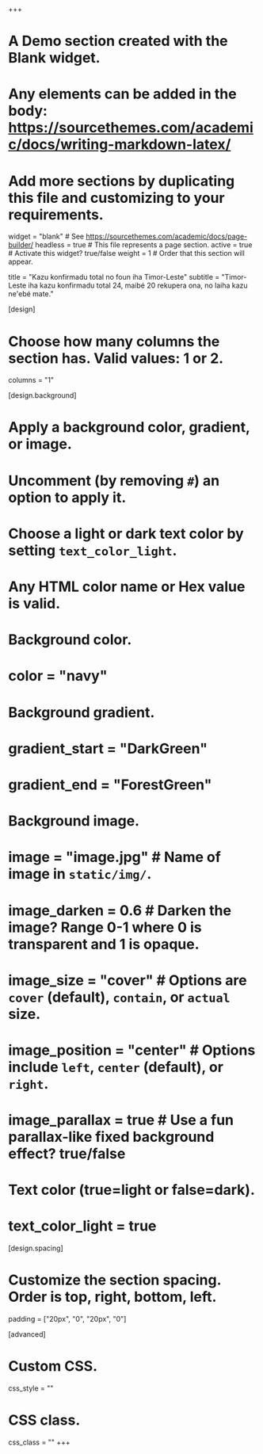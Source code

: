 +++
# A Demo section created with the Blank widget.
# Any elements can be added in the body: https://sourcethemes.com/academic/docs/writing-markdown-latex/
# Add more sections by duplicating this file and customizing to your requirements.

widget = "blank"  # See https://sourcethemes.com/academic/docs/page-builder/
headless = true  # This file represents a page section.
active = true  # Activate this widget? true/false
weight = 1  # Order that this section will appear.

title = "Kazu konfirmadu total no foun iha Timor-Leste"
subtitle = "Timor-Leste iha kazu konfirmadu total 24, maibé 20 rekupera ona, no laiha kazu ne'ebé mate."

[design]
  # Choose how many columns the section has. Valid values: 1 or 2.
  columns = "1"

[design.background]
  # Apply a background color, gradient, or image.
  #   Uncomment (by removing `#`) an option to apply it.
  #   Choose a light or dark text color by setting `text_color_light`.
  #   Any HTML color name or Hex value is valid.

  # Background color.
  # color = "navy"
  
  # Background gradient.
  # gradient_start = "DarkGreen"
  # gradient_end = "ForestGreen"
  
  # Background image.
  # image = "image.jpg"  # Name of image in `static/img/`.
  # image_darken = 0.6  # Darken the image? Range 0-1 where 0 is transparent and 1 is opaque.
  # image_size = "cover"  #  Options are `cover` (default), `contain`, or `actual` size.
  # image_position = "center"  # Options include `left`, `center` (default), or `right`.
  # image_parallax = true  # Use a fun parallax-like fixed background effect? true/false
  
  # Text color (true=light or false=dark).
  # text_color_light = true

[design.spacing]
  # Customize the section spacing. Order is top, right, bottom, left.
  padding = ["20px", "0", "20px", "0"]

[advanced]
 # Custom CSS. 
 css_style = ""
 
 # CSS class.
 css_class = ""
+++

<script type="text/javascript" src="https://www.gstatic.com/charts/loader.js"></script>
<script type="text/javascript">

  // Load the Visualization API and the corechart package.
  google.charts.load('current', {'packages':['corechart']});

  // Set a callback to run when the Google Visualization API is loaded.
  google.charts.setOnLoadCallback(drawChart);

  // Callback that creates and populates a data table,
  // instantiates the pie chart, passes in the data and
  // draws it.
  function drawChart() {
      var data = google.visualization.arrayToDataTable([
            ['Day', 'Kazu total', 'Kazu foun', 'Rekupera total'],
            ["Mar 21, 2020",1,1, 0],
            ["Mar 22, 2020",1,0, 0],
            ["Mar 23, 2020",1,0, 0],
            ["Mar 24, 2020",1,0, 0],
            ["Mar 25, 2020",1,0, 0],
            ["Mar 26, 2020",1,0, 0],
            ["Mar 27, 2020",1,0, 0],
            ["Mar 28, 2020",1,0, 0],
            ["Mar 29, 2020",1,0, 0],
            ["Mar 30, 2020",1,0, 0],
            ["Mar 31, 2020",1,0, 0],
            ["Apr 1, 2020",1,0, 0],
            ["Apr 2, 2020",1,0, 0],
            ["Apr 3, 2020",1,0, 0],
            ["Apr 4, 2020",1,0, 0],
            ["Apr 5, 2020",1,0, 0],
            ["Apr 6, 2020",1,0, 0],
            ["Apr 7, 2020",1,0, 0],
            ["Apr 8, 2020",1,0, 0],
            ["Apr 9, 2020",2,1, 1],
            ["Apr 10, 2020",2,0, 1],
            ["Apr 11, 2020",2,0, 1],
            ["Apr 12, 2020",2,0, 1],
            ["Apr 13, 2020",4,2, 1],
            ["Apr 14, 2020",6,2, 1],
            ["Apr 15, 2020",6,0, 1],
            ["Apr 16, 2020",18,12, 1],
            ["Apr 17, 2020",18,0, 1],
            ["Apr 18, 2020",18,0, 1],
            ["Apr 19, 2020",19,1, 1],
            ["Apr 20, 2020",22,3, 1],
            ["Apr 21, 2020",23,1, 1],
            ["Apr 22, 2020",23,0, 1],
            ["Apr 23, 2020",23,0, 1],
            ["Apr 24, 2020",24,1, 2],
            ["Apr 25, 2020",24,0, 6],
            ["Apr 26, 2020",24,0, 6],
            ["Apr 27, 2020",24,0, 6],
            ["Apr 28, 2020",24,0, 6],
            ["Apr 29, 2020",24,0, 6],
            ["Apr 30, 2020",24,0, 16],
            ["May 1, 2020",24,0, 16],
            ["May 2, 2020",24,0, 20],
            ["May 3, 2020",24,0, 20],
            ["May 4, 2020",24,0, 20],
            ["May 5, 2020",24,0, 20],
            ["May 6, 2020",24,0, 21],
      ]);

      var options = {
         title: '',
         curveType: 'none',
         legend: { position: 'bottom' },
         chartArea: {width: '95%', height: '80%', top: 5},
         hAxis: {showTextEvery: 10},
         annotations: { style: 'line' },
         focusTarget: 'category',
         height: 430,
         pointSize: 3,
         seriesType: 'bars',
         series: {0: {type: 'line', color: '#ff4242'}, 1: {color: '#ff4242'}, 2: {type: 'line', color: 'blue'}}
      };

      var chart = new google.visualization.ComboChart(document.getElementById('cases-chart'));

      chart.draw(data, options);
  }
</script>

<div class="chart" id="cases-chart"></div>

